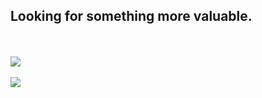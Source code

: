 Looking for something more valuable.
------------------------------------------------------------------
<br>
<br>
<a href="https://github.com/anuraghazra/github-readme-stats">
  <img align="center" src="https://github-readme-stats.vercel.app/api/top-langs/?username=Hercules11&hide=html,shell,hack&layout=compact&theme=synthwave">
</a>
<br>
<br>
<a href="https://github.com/anuraghazra/github-readme-stats">
  <img align="center" src="https://github-readme-stats.vercel.app/api?username=Hercules11&show_icons=true&line_height=33&theme=tokyonight">
</a>
